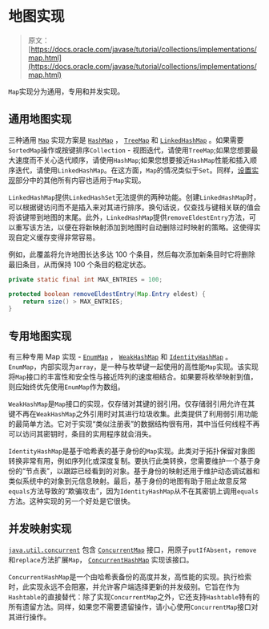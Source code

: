 # 地图实现

> 原文： [https://docs.oracle.com/javase/tutorial/collections/implementations/map.html](https://docs.oracle.com/javase/tutorial/collections/implementations/map.html)

`Map`实现分为通用，专用和并发实现。

## 通用地图实现

三种通用 [`Map`](https://docs.oracle.com/javase/8/docs/api/java/util/Map.html) 实现方案是 [`HashMap`](https://docs.oracle.com/javase/8/docs/api/java/util/HashMap.html) ， [`TreeMap`](https://docs.oracle.com/javase/8/docs/api/java/util/TreeMap.html) 和 [`LinkedHashMap`](https://docs.oracle.com/javase/8/docs/api/java/util/LinkedHashMap.html) 。如果需要`SortedMap`操作或按键排序`Collection` - 视图迭代，请使用`TreeMap`;如果您想要最大速度而不关心迭代顺序，请使用`HashMap`;如果您想要接近`HashMap`性能和插入顺序迭代，请使用`LinkedHashMap`。在这方面，`Map`的情况类似于`Set`。同样，[设置实现](../implementations/set.html)部分中的其他所有内容也适用于`Map`实现。

`LinkedHashMap`提供`LinkedHashSet`无法提供的两种功能。创建`LinkedHashMap`时，可以根据键访问而不是插入来对其进行排序。换句话说，仅查找与键相关联的值会将该键带到地图的末尾。此外，`LinkedHashMap`提供`removeEldestEntry`方法，可以重写该方法，以便在将新映射添加到地图时自动删除过时映射的策略。这使得实现自定义缓存变得非常容易。

例如，此覆盖将允许地图长达多达 100 个条目，然后每次添加新条目时它将删除最旧条目，从而保持 100 个条目的稳定状态。

```java
private static final int MAX_ENTRIES = 100;

protected boolean removeEldestEntry(Map.Entry eldest) {
    return size() > MAX_ENTRIES;
}

```

## 专用地图实现

有三种专用 Map 实现 - [`EnumMap`](https://docs.oracle.com/javase/8/docs/api/java/util/EnumMap.html) ， [`WeakHashMap`](https://docs.oracle.com/javase/8/docs/api/java/util/WeakHashMap.html) 和 [`IdentityHashMap`](https://docs.oracle.com/javase/8/docs/api/java/util/IdentityHashMap.html) 。 `EnumMap`，内部实现为`array`，是一种与枚举键一起使用的高性能`Map`实现。该实现将`Map`接口的丰富性和安全性与接近阵列的速度相结合。如果要将枚举映射到值，则应始终优先使用`EnumMap`作为数组。

`WeakHashMap`是`Map`接口的实现，仅存储对其键的弱引用。仅存储弱引用允许在其键不再在`WeakHashMap`之外引用时对其进行垃圾收集。此类提供了利用弱引用功能的最简单方法。它对于实现“类似注册表”的数据结构很有用，其中当任何线程不再可以访问其密钥时，条目的实用程序就会消失。

`IdentityHashMap`是基于哈希表的基于身份的`Map`实现。此类对于拓扑保留对象图转换非常有用，例如序列化或深度复制。要执行此类转换，您需要维护一个基于身份的“节点表”，以跟踪已经看到的对象。基于身份的映射还用于维护动态调试器和类似系统中的对象到元信息映射。最后，基于身份的地图有助于阻止故意反常`equals`方法导致的“欺骗攻击”，因为`IdentityHashMap`从不在其密钥上调用`equals`方法。这种实现的另一个好处是它很快。

## 并发映射实现

[`java.util.concurrent`](https://docs.oracle.com/javase/8/docs/api/java/util/concurrent/package-summary.html) 包含 [`ConcurrentMap`](https://docs.oracle.com/javase/8/docs/api/java/util/concurrent/ConcurrentMap.html) 接口，用原子`putIfAbsent`，`remove`和`replace`方法扩展`Map`， [`ConcurrentHashMap`](https://docs.oracle.com/javase/8/docs/api/java/util/concurrent/ConcurrentHashMap.html) 实现该接口。

`ConcurrentHashMap`是一个由哈希表备份的高度并发，高性能的实现。执行检索时，此实现永远不会阻塞，并允许客户端选择更新的并发级别。它旨在作为`Hashtable`的直接替代：除了实现`ConcurrentMap`之外，它还支持`Hashtable`特有的所有遗留方法。同样，如果您不需要遗留操作，请小心使用`ConcurrentMap`接口对其进行操作。